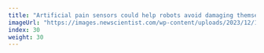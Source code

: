 ```yaml
---
title: "Artificial pain sensors could help robots avoid damaging themselves"
imageUrl: "https://images.newscientist.com/wp-content/uploads/2023/12/19112404/SEI_184620714.jpg?width=600"
index: 30
weight: 30
---
```

